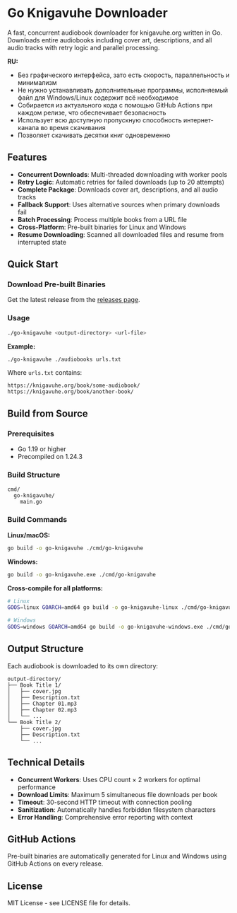 # Go Knigavuhe Downloader

A fast, concurrent audiobook downloader for knigavuhe.org written in Go. Downloads entire audiobooks including cover art, descriptions, and all audio tracks with retry logic and parallel processing.

**RU:** 
- Без графического интерфейса, зато есть скорость, параллельность и минимализм
- Не нужно устанавливать дополнительные программы, исполняемый файл для Windows/Linux содержит всё необходимое
- Собирается из актуального кода с помощью GitHub Actions при каждом релизе, что обеспечивает безопасность
- Использует всю доступную пропускную способность интернет-канала во время скачивания
- Позволяет скачивать десятки книг одновременно

## Features

- **Concurrent Downloads**: Multi-threaded downloading with worker pools
- **Retry Logic**: Automatic retries for failed downloads (up to 20 attempts)
- **Complete Package**: Downloads cover art, descriptions, and all audio tracks
- **Fallback Support**: Uses alternative sources when primary downloads fail
- **Batch Processing**: Process multiple books from a URL file
- **Cross-Platform**: Pre-built binaries for Linux and Windows
- **Resume Downloading**: Scanned all downloaded files and resume from interrupted state

## Quick Start

### Download Pre-built Binaries

Get the latest release from the [releases page](https://github.com/Lyushen/go-knigavuhe-downloader/releases#latest).

### Usage

```bash
./go-knigavuhe <output-directory> <url-file>
```

**Example:**
```bash
./go-knigavuhe ./audiobooks urls.txt
```

Where `urls.txt` contains:
```
https://knigavuhe.org/book/some-audiobook/
https://knigavuhe.org/book/another-book/
```

## Build from Source

### Prerequisites
- Go 1.19 or higher
- Precompiled on 1.24.3

### Build Structure
```
cmd/
  go-knigavuhe/
    main.go
```

### Build Commands

**Linux/macOS:**
```bash
go build -o go-knigavuhe ./cmd/go-knigavuhe
```

**Windows:**
```bash
go build -o go-knigavuhe.exe ./cmd/go-knigavuhe
```

**Cross-compile for all platforms:**
```bash
# Linux
GOOS=linux GOARCH=amd64 go build -o go-knigavuhe-linux ./cmd/go-knigavuhe

# Windows
GOOS=windows GOARCH=amd64 go build -o go-knigavuhe-windows.exe ./cmd/go-knigavuhe
```

## Output Structure

Each audiobook is downloaded to its own directory:
```
output-directory/
├── Book Title 1/
│   ├── cover.jpg
│   ├── Description.txt
│   ├── Chapter 01.mp3
│   ├── Chapter 02.mp3
│   └── ...
└── Book Title 2/
    ├── cover.jpg
    ├── Description.txt
    └── ...
```

## Technical Details

- **Concurrent Workers**: Uses CPU count × 2 workers for optimal performance
- **Download Limits**: Maximum 5 simultaneous file downloads per book
- **Timeout**: 30-second HTTP timeout with connection pooling
- **Sanitization**: Automatically handles forbidden filesystem characters
- **Error Handling**: Comprehensive error reporting with context

## GitHub Actions

Pre-built binaries are automatically generated for Linux and Windows using GitHub Actions on every release.

## License

MIT License - see LICENSE file for details.